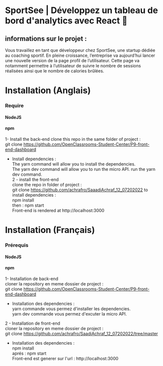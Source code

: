 # SportSee | Développez un tableau de bord d'analytics avec React 👋

##  informations sur le projet : 
 Vous travaillez en tant que développeur chez SportSee, une startup dédiée au coaching sportif. En pleine croissance, l’entreprise va aujourd’hui lancer une nouvelle version de la page profil de l’utilisateur. Cette page va notamment permettre à l’utilisateur de suivre le nombre de sessions réalisées ainsi que le nombre de calories brûlées.


# Installation (Anglais)
### Require
#### NodeJS 
#### npm

1- Install the back-end
clone this repo in the same folder of project :  
git clone https://github.com/OpenClassrooms-Student-Center/P9-front-end-dashboard
 - Install dependencies :   
  The yarn command will allow you to install the dependencies.  
The yarn dev command will allow you to run the micro API.
run the yarn dev command.  
2 - install the front-end    
clone the repo in folder of project :     
git clone https://github.com/achrafro/SaaadiAchraf_12_07202022
to install dependencies :  
npm install  
then : npm start  
Front-end is  rendered at  http://localhost:3000   

# Installation (Français)

### Prérequis
#### NodeJS 
#### npm

1- Installation de back-end  
cloner la repository en meme dossier de project :   
git clone https://github.com/OpenClassrooms-Student-Center/P9-front-end-dashboard  
 - Installation des dependencies :   
    yarn commande vous permez d'installer les dependencies.  
   yarn dev commande vous permez d'excuter la micro API.  
 
2 - Installation de front-end  
cloner la repository en meme dossier de project :   
git clone https://github.com/achrafro/SaadiAchraf_12_07202022/tree/master  
 - Installation des dependencies :   
npm install  
aprés : npm start  
Front-end est generer sur l'url :  http://localhost:3000   
